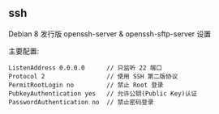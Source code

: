 ## ssh

Debian 8 发行版 openssh-server & openssh-sftp-server 设置

主要配置:

```
ListenAddress 0.0.0.0      // 只监听 22 端口
Protocol 2                 // 使用 SSH 第二版协议
PermitRootLogin no         // 禁止 Root 登录
PubkeyAuthentication yes   // 允许公钥(Public Key)认证
PasswordAuthentication no  // 禁止密码登录
```
